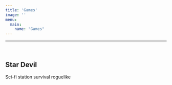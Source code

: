 ```yaml
---
title: 'Games'
image: ''
menu:
  main:
    name: "Games"
---
```

---
&nbsp;

## Star Devil

Sci-fi station survival roguelike